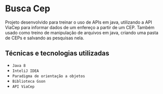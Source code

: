 # Busca Cep

Projeto desenvolvido para treinar o uso de APIs em java, utilizando a API ViaCep para informar dados de um enfereço a partir de um CEP.
Também usado como treino de manipulação de arquivos em java, criando uma pasta de CEPs e salvando as pesquisas nela.

## Técnicas e tecnologias utilizadas

- ``Java 8``
- ``InteliJ IDEA``
- ``Paradigma de orientação a objetos``
- ``Biblioteca Gson``
- ``API ViaCep``
